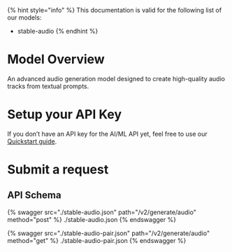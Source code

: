 [#references:start]: <> ({ "template": "openapi" })
{% hint style="info" %}
This documentation is valid for the following list of our models:
* stable-audio
{% endhint %}

# Model Overview
An advanced audio generation model designed to create high-quality audio tracks from textual prompts.

# Setup your API Key
If you don’t have an API key for the AI/ML API yet, feel free to use our [Quickstart guide](https://docs.aimlapi.com/quickstart/setting-up).

# Submit a request
## API Schema
{% swagger src="./stable-audio.json" path="/v2/generate/audio" method="post" %}
./stable-audio.json
{% endswagger %}

{% swagger src="./stable-audio-pair.json" path="/v2/generate/audio" method="get" %}
./stable-audio-pair.json
{% endswagger %}

[#references:end]: <> ({})